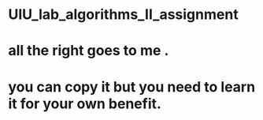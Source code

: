 # UIU_lab_algorithms_II_assignment

# all the right goes to me .
# you can copy it but you need to learn it for your own benefit.

